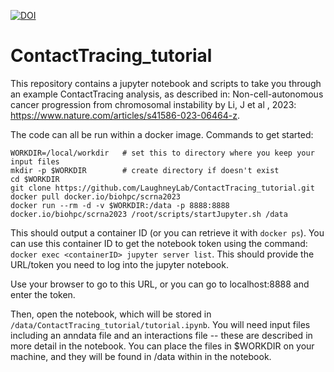 

[![DOI](https://zenodo.org/badge/625036312.svg)](https://zenodo.org/badge/latestdoi/625036312)


# ContactTracing_tutorial

This repository contains a jupyter notebook and scripts to take you through an example ContactTracing analysis,  as described in: Non-cell-autonomous cancer progression from chromosomal instability by Li, J et al , 2023: https://www.nature.com/articles/s41586-023-06464-z.

The code can all be run within a docker image. Commands to get started:
```
WORKDIR=/local/workdir   # set this to directory where you keep your input files
mkdir -p $WORKDIR        # create directory if doesn't exist
cd $WORKDIR
git clone https://github.com/LaughneyLab/ContactTracing_tutorial.git
docker pull docker.io/biohpc/scrna2023
docker run --rm -d -v $WORKDIR:/data -p 8888:8888 docker.io/biohpc/scrna2023 /root/scripts/startJupyter.sh /data
```

This should output a container ID (or you can retrieve it with `docker ps`). You can use this container ID to get the notebook token using the command: `docker exec <containerID> jupyter server list`. This should provide the URL/token you need to log into the jupyter notebook.

Use your browser to go to this URL, or you can go to localhost:8888 and enter the token.

Then, open the notebook, which will be stored in `/data/ContactTracing_tutorial/tutorial.ipynb`. You will need input files including an anndata file and an interactions file -- these are described in more detail in the notebook. You can place the files in $WORKDIR on your machine, and they will be found in /data within in the notebook.


